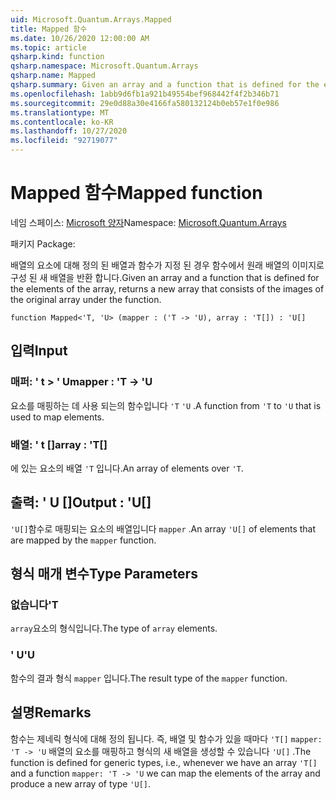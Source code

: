```yaml
---
uid: Microsoft.Quantum.Arrays.Mapped
title: Mapped 함수
ms.date: 10/26/2020 12:00:00 AM
ms.topic: article
qsharp.kind: function
qsharp.namespace: Microsoft.Quantum.Arrays
qsharp.name: Mapped
qsharp.summary: Given an array and a function that is defined for the elements of the array, returns a new array that consists of the images of the original array under the function.
ms.openlocfilehash: 1abb9d6fb1a921b49554bef968442f4f2b346b71
ms.sourcegitcommit: 29e0d88a30e4166fa580132124b0eb57e1f0e986
ms.translationtype: MT
ms.contentlocale: ko-KR
ms.lasthandoff: 10/27/2020
ms.locfileid: "92719077"
---
```

# <a name="mapped-function"></a><span data-ttu-id="285fd-102">Mapped 함수</span><span class="sxs-lookup"><span data-stu-id="285fd-102">Mapped function</span></span>

<span data-ttu-id="285fd-103">네임 스페이스: [Microsoft 양자](xref:Microsoft.Quantum.Arrays)</span><span class="sxs-lookup"><span data-stu-id="285fd-103">Namespace: [Microsoft.Quantum.Arrays](xref:Microsoft.Quantum.Arrays)</span></span>

<span data-ttu-id="285fd-104">패키지 [](https://nuget.org/packages/)</span><span class="sxs-lookup"><span data-stu-id="285fd-104">Package: [](https://nuget.org/packages/)</span></span>


<span data-ttu-id="285fd-105">배열의 요소에 대해 정의 된 배열과 함수가 지정 된 경우 함수에서 원래 배열의 이미지로 구성 된 새 배열을 반환 합니다.</span><span class="sxs-lookup"><span data-stu-id="285fd-105">Given an array and a function that is defined for the elements of the array, returns a new array that consists of the images of the original array under the function.</span></span>

```qsharp
function Mapped<'T, 'U> (mapper : ('T -> 'U), array : 'T[]) : 'U[]
```


## <a name="input"></a><span data-ttu-id="285fd-106">입력</span><span class="sxs-lookup"><span data-stu-id="285fd-106">Input</span></span>

### <a name="mapper--t---u"></a><span data-ttu-id="285fd-107">매퍼: ' t > ' U</span><span class="sxs-lookup"><span data-stu-id="285fd-107">mapper : 'T -> 'U</span></span>

<span data-ttu-id="285fd-108">요소를 매핑하는 데 사용 되는의 함수입니다 `'T` `'U` .</span><span class="sxs-lookup"><span data-stu-id="285fd-108">A function from `'T` to `'U` that is used to map elements.</span></span>


### <a name="array--t"></a><span data-ttu-id="285fd-109">배열: ' t []</span><span class="sxs-lookup"><span data-stu-id="285fd-109">array : 'T[]</span></span>

<span data-ttu-id="285fd-110">에 있는 요소의 배열 `'T` 입니다.</span><span class="sxs-lookup"><span data-stu-id="285fd-110">An array of elements over `'T`.</span></span>



## <a name="output--u"></a><span data-ttu-id="285fd-111">출력: ' U []</span><span class="sxs-lookup"><span data-stu-id="285fd-111">Output : 'U[]</span></span>

<span data-ttu-id="285fd-112">`'U[]`함수로 매핑되는 요소의 배열입니다 `mapper` .</span><span class="sxs-lookup"><span data-stu-id="285fd-112">An array `'U[]` of elements that are mapped by the `mapper` function.</span></span>

## <a name="type-parameters"></a><span data-ttu-id="285fd-113">형식 매개 변수</span><span class="sxs-lookup"><span data-stu-id="285fd-113">Type Parameters</span></span>

### <a name="t"></a><span data-ttu-id="285fd-114">없습니다</span><span class="sxs-lookup"><span data-stu-id="285fd-114">'T</span></span>

<span data-ttu-id="285fd-115">`array`요소의 형식입니다.</span><span class="sxs-lookup"><span data-stu-id="285fd-115">The type of `array` elements.</span></span>
### <a name="u"></a><span data-ttu-id="285fd-116">' U</span><span class="sxs-lookup"><span data-stu-id="285fd-116">'U</span></span>

<span data-ttu-id="285fd-117">함수의 결과 형식 `mapper` 입니다.</span><span class="sxs-lookup"><span data-stu-id="285fd-117">The result type of the `mapper` function.</span></span>

## <a name="remarks"></a><span data-ttu-id="285fd-118">설명</span><span class="sxs-lookup"><span data-stu-id="285fd-118">Remarks</span></span>

<span data-ttu-id="285fd-119">함수는 제네릭 형식에 대해 정의 됩니다. 즉, 배열 및 함수가 있을 때마다 `'T[]` `mapper: 'T -> 'U` 배열의 요소를 매핑하고 형식의 새 배열을 생성할 수 있습니다 `'U[]` .</span><span class="sxs-lookup"><span data-stu-id="285fd-119">The function is defined for generic types, i.e., whenever we have an array `'T[]` and a function `mapper: 'T -> 'U` we can map the elements of the array and produce a new array of type `'U[]`.</span></span>
